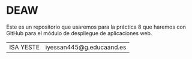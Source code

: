 # DEAW
Este es un repositorio que usaremos  para la práctica 8 que haremos con GitHub para el módulo de despliegue de aplicaciones web.
<html>
<body>
<table>
	<tr>
		<td>ISA YESTE</td>
		<td>iyessan445@g.educaand.es</td>
	</tr>

<table>
</body>
</html>

